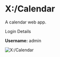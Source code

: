 # X:/Calendar

 A calendar web app.

Login Details

**Username:** admin

![X:/Calendar](https://www.xtrendence.com/portfolio/projects/x-calendar/images/2.jpg)
